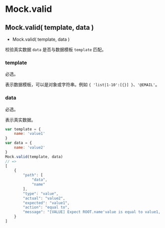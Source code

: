 <!-- API Specification -->
# Mock.valid

## Mock.valid( template, data )

* Mock.valid( template, data )

校验真实数据 `data` 是否与数据模板 `template` 匹配。

### template

必选。

表示数据模板，可以是对象或字符串。例如 `{ 'list|1-10':[{}] }`、`'@EMAIL'`。

### data

必选。

表示真实数据。

```js
var template = {
    name: 'value1'
}
var data = {
    name: 'value2'
}
Mock.valid(template, data)
// =>
[
    {
        "path": [
            "data",
            "name"
        ],
        "type": "value",
        "actual": "value2",
        "expected": "value1",
        "action": "equal to",
        "message": "[VALUE] Expect ROOT.name'value is equal to value1, but is value2"
    }
]
```

